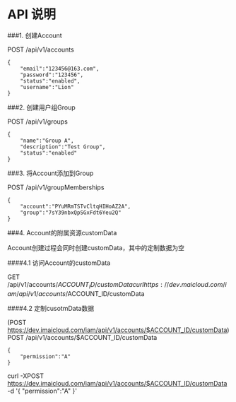 # API 说明

###1. 创建Account

POST /api/v1/accounts

```
{
    "email":"123456@163.com",
    "password":"123456",
    "status":"enabled",
    "username":"Lion"
}
```

###2. 创建用户组Group

POST /api/v1/groups

```
{
    "name":"Group A",
    "description":"Test Group",
    "status":"enabled"
}
```

###3. 将Account添加到Group

POST /api/v1/groupMemberships

```
{
    "account":"PYuMRmTSTvCltqHIHoAZ2A",
    "group":"7sY39nbxQpSGxFdt6Yeu2Q"
}
```

###4. Account的附属资源customData

Account创建过程会同时创建customData，其中的定制数据为空

####4.1 访问Account的customData

GET /api/v1/accounts/$ACCOUNT_ID/customData
curl https://dev.maicloud.com/iam/api/v1/accounts/$ACCOUNT_ID/customData

####4.2 定制cusotmData数据

(POST https://dev.imaicloud.com/iam/api/v1/accounts/$ACCOUNT_ID/customData)
POST /api/v1/accounts/$ACCOUNT_ID/customData

```
{
	"permission":"A"
}
```

curl -XPOST https://dev.imaicloud.com/iam/api/v1/accounts/$ACCOUNT_ID/customData -d '{ "permission":"A" }'
